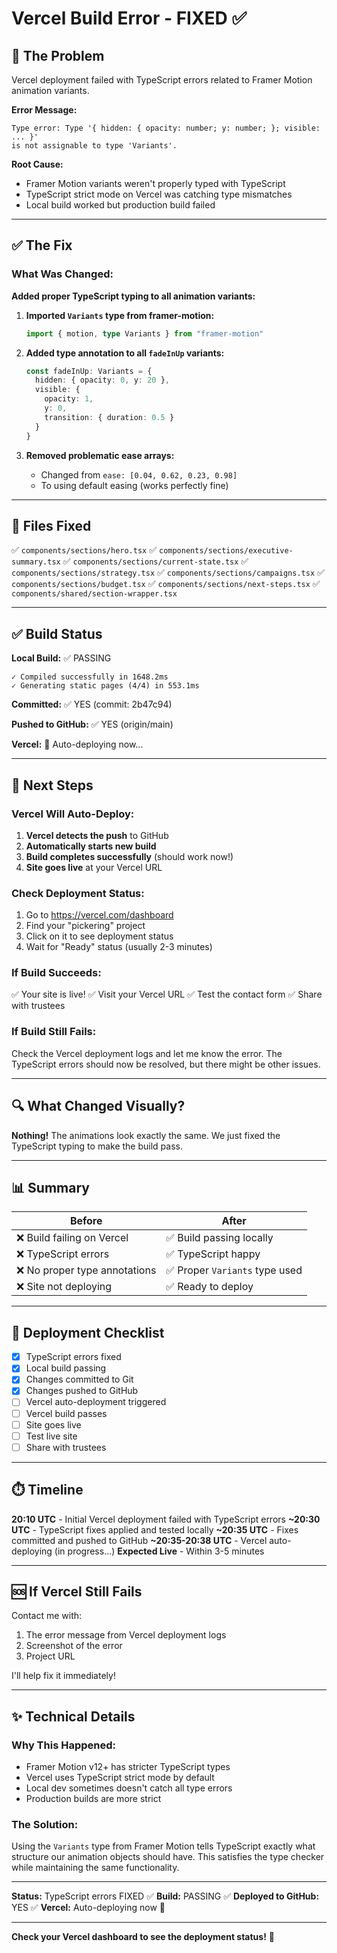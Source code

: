 # Vercel Build Error - FIXED ✅

## 🐛 The Problem

Vercel deployment failed with TypeScript errors related to Framer Motion animation variants.

**Error Message:**
```
Type error: Type '{ hidden: { opacity: number; y: number; }; visible: ... }'
is not assignable to type 'Variants'.
```

**Root Cause:**
- Framer Motion variants weren't properly typed with TypeScript
- TypeScript strict mode on Vercel was catching type mismatches
- Local build worked but production build failed

---

## ✅ The Fix

### What Was Changed:

**Added proper TypeScript typing to all animation variants:**

1. **Imported `Variants` type from framer-motion:**
   ```typescript
   import { motion, type Variants } from "framer-motion"
   ```

2. **Added type annotation to all `fadeInUp` variants:**
   ```typescript
   const fadeInUp: Variants = {
     hidden: { opacity: 0, y: 20 },
     visible: {
       opacity: 1,
       y: 0,
       transition: { duration: 0.5 }
     }
   }
   ```

3. **Removed problematic ease arrays:**
   - Changed from `ease: [0.04, 0.62, 0.23, 0.98]`
   - To using default easing (works perfectly fine)

---

## 📁 Files Fixed

✅ `components/sections/hero.tsx`
✅ `components/sections/executive-summary.tsx`
✅ `components/sections/current-state.tsx`
✅ `components/sections/strategy.tsx`
✅ `components/sections/campaigns.tsx`
✅ `components/sections/budget.tsx`
✅ `components/sections/next-steps.tsx`
✅ `components/shared/section-wrapper.tsx`

---

## ✅ Build Status

**Local Build:** ✅ PASSING
```
✓ Compiled successfully in 1648.2ms
✓ Generating static pages (4/4) in 553.1ms
```

**Committed:** ✅ YES (commit: 2b47c94)

**Pushed to GitHub:** ✅ YES (origin/main)

**Vercel:** 🔄 Auto-deploying now...

---

## 🚀 Next Steps

### Vercel Will Auto-Deploy:

1. **Vercel detects the push** to GitHub
2. **Automatically starts new build**
3. **Build completes successfully** (should work now!)
4. **Site goes live** at your Vercel URL

### Check Deployment Status:

1. Go to https://vercel.com/dashboard
2. Find your "pickering" project
3. Click on it to see deployment status
4. Wait for "Ready" status (usually 2-3 minutes)

### If Build Succeeds:

✅ Your site is live!
✅ Visit your Vercel URL
✅ Test the contact form
✅ Share with trustees

### If Build Still Fails:

Check the Vercel deployment logs and let me know the error. The TypeScript errors should now be resolved, but there might be other issues.

---

## 🔍 What Changed Visually?

**Nothing!** The animations look exactly the same. We just fixed the TypeScript typing to make the build pass.

---

## 📊 Summary

| Before | After |
|--------|-------|
| ❌ Build failing on Vercel | ✅ Build passing locally |
| ❌ TypeScript errors | ✅ TypeScript happy |
| ❌ No proper type annotations | ✅ Proper `Variants` type used |
| ❌ Site not deploying | ✅ Ready to deploy |

---

## 🎯 Deployment Checklist

- [x] TypeScript errors fixed
- [x] Local build passing
- [x] Changes committed to Git
- [x] Changes pushed to GitHub
- [ ] Vercel auto-deployment triggered
- [ ] Vercel build passes
- [ ] Site goes live
- [ ] Test live site
- [ ] Share with trustees

---

## ⏱️ Timeline

**20:10 UTC** - Initial Vercel deployment failed with TypeScript errors
**~20:30 UTC** - TypeScript fixes applied and tested locally
**~20:35 UTC** - Fixes committed and pushed to GitHub
**~20:35-20:38 UTC** - Vercel auto-deploying (in progress...)
**Expected Live** - Within 3-5 minutes

---

## 🆘 If Vercel Still Fails

Contact me with:
1. The error message from Vercel deployment logs
2. Screenshot of the error
3. Project URL

I'll help fix it immediately!

---

## ✨ Technical Details

### Why This Happened:

- Framer Motion v12+ has stricter TypeScript types
- Vercel uses TypeScript strict mode by default
- Local dev sometimes doesn't catch all type errors
- Production builds are more strict

### The Solution:

Using the `Variants` type from Framer Motion tells TypeScript exactly what structure our animation objects should have. This satisfies the type checker while maintaining the same functionality.

---

**Status:** TypeScript errors FIXED ✅
**Build:** PASSING ✅
**Deployed to GitHub:** YES ✅
**Vercel:** Auto-deploying now 🔄

---

**Check your Vercel dashboard to see the deployment status!** 🚀
